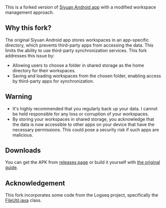 This is a forked version of [Siyuan Android app](https://github.com/siyuan-note/siyuan-android)  with a modified workspace management approach.

## Why this fork?

The original Siyuan Android app stores workspaces in an app-specific directory, which prevents third-party apps from accessing the data. This limits the ability to use third-party synchronization services. This fork addresses this issue by:

- Allowing users to choose a folder in shared storage as the home directory for their workspaces.
- Saving and loading workspaces from the chosen folder, enabling access by third-party apps for synchronization.

## Warning

- It's highly recommended that you regularly back up your data. I cannot be held responsible for any loss or corruption of your workspaces.
- By storing your workspaces in shared storage, you acknowledge that the data is now accessible to other apps on your device that have the necessary permissions. This could pose a security risk if such apps are malicious.

## Downloads

You can get the APK from [releases page](https://github.com/vufly/siyuan-fork/releases) or build it yourself with [the original guide](https://github.com/siyuan-note/siyuan-android?tab=readme-ov-file#construction-guide).

## Acknowledgement

This fork incorporates some code from the Logseq project, specifically the [FileUtil.java](https://github.com/logseq/logseq/blob/master/android/app/src/main/java/com/logseq/app/FileUtil.java) class.
